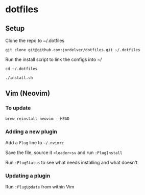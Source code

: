# dotfiles

## Setup

Clone the repo to ~/.dotfiles

    git clone git@github.com:jordelver/dotfiles.git ~/.dotfiles

Run the install script to link the configs into ~/

    cd ~/.dotfiles

    ./install.sh

## Vim (Neovim)

### To update

`brew reinstall neovim --HEAD`

### Adding a new plugin

Add a `Plug` line to `~/.nvimrc`

Save the file, source it `<leader>sv` and run `:PlugInstall`

Run `:PlugStatus` to see what needs installing and what doesn't

### Updating a plugin

Run `:PlugUpdate` from within Vim

